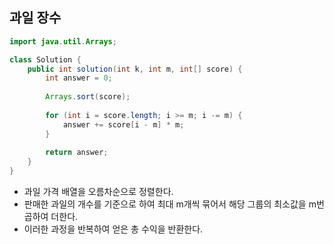 ## 과일 장수

```java
import java.util.Arrays;

class Solution {
    public int solution(int k, int m, int[] score) {
        int answer = 0;
        
        Arrays.sort(score);
        
        for (int i = score.length; i >= m; i -= m) {
            answer += score[i - m] * m; 
        }
        
        return answer;
    }
}
```

* 과일 가격 배열을 오름차순으로 정렬한다.
* 판매한 과일의 개수를 기준으로 하여 최대 m개씩 묶어서 해당 그룹의 최소값을 m번 곱하여 더한다.
* 이러한 과정을 반복하여 얻은 총 수익을 반환한다.